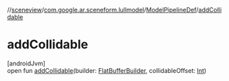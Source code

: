 //[sceneview](../../../index.md)/[com.google.ar.sceneform.lullmodel](../index.md)/[ModelPipelineDef](index.md)/[addCollidable](add-collidable.md)

# addCollidable

[androidJvm]\
open fun [addCollidable](add-collidable.md)(builder: [FlatBufferBuilder](../../com.google.flatbuffers/-flat-buffer-builder/index.md), collidableOffset: [Int](https://kotlinlang.org/api/latest/jvm/stdlib/kotlin/-int/index.html))
